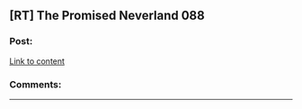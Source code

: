 ## [RT] The Promised Neverland 088

### Post:

[Link to content](https://readms.net/r/neverland/088/5112/1)

### Comments:

---

